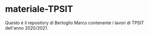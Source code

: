 # materiale-TPSIT
Questo è il repository di Bertoglio Marco contenente i lavori di TPSIT  dell'anno 2020/2021.
